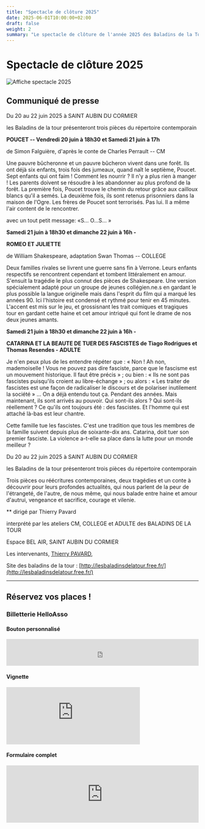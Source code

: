 ```yaml
---
title: "Spectacle de clôture 2025"
date: 2025-06-01T10:00:00+02:00
draft: false
weight: 2
summary: "Le spectacle de clôture de l'année 2025 des Baladins de la Tour."
---
```


# Spectacle de clôture 2025

![Affiche spectacle 2025](/images/insta-theatre-2025.jpg)

## Communiqué de presse

Du 20 au 22 juin 2025 à SAINT AUBIN DU CORMIER

les Baladins de la tour présenteront trois pièces du répertoire contemporain

**POUCET -- Vendredi 20 juin à 18h30 et Samedi 21 juin à 17h**

de Simon Falguière, d'après le conte de Charles Perrault -- CM

Une pauvre bûcheronne et un pauvre bûcheron vivent dans une forêt. Ils ont déjà six enfants, trois fois des jumeaux, quand naît le septième, Poucet. Sept enfants qui ont faim ! Comment les nourrir ? Il n'y a plus rien à manger ! Les parents doivent se résoudre à les abandonner au plus profond de la forêt. La première fois, Poucet trouve le chemin du retour grâce aux cailloux blancs qu'il a semés. La deuxième fois, ils sont retenus prisonniers dans la maison de l'Ogre. Les frères de Poucet sont terrorisés. Pas lui. Il a même l'air content de le rencontrer.

avec un tout petit message: «S... O...S... »

**Samedi 21 juin à 18h30 et dimanche 22 juin à 16h -**

**ROMEO ET JULIETTE**

de William Shakespeare, adaptation Swan Thomas -- COLLEGE

Deux familles rivales se livrent une guerre sans fin à Verrone. Leurs enfants respectifs se rencontrent cependant et tombent littéralement en amour. S'ensuit la tragédie le plus connut des pièces de Shakespeare. Une version spécialement adapté pour un groupe de jeunes collégien.ne.s en gardant le plus possible la langue originelle mais dans l'esprit du film qui a marqué les années 90. Ici l'histoire est condensé et rythmé pour tenir en 45 minutes. L'accent est mis sur le jeu, et grossisnant les trait comiques et tragiques tour en gardant cette haine et cet amour intriqué qui font le drame de nos deux jeunes amants.

**Samedi 21 juin à 18h30 et dimanche 22 juin à 16h -**

**CATARINA ET LA BEAUTE DE TUER DES FASCISTES de Tiago Rodrigues et Thomas Resendes - ADULTE**

Je n'en peux plus de les entendre répéter que : « Non ! Ah non, mademoiselle ! Vous ne pouvez pas dire fasciste, parce que le fascisme est un mouvement historique. Il faut être précis » ; ou bien : « Ils ne sont pas fascistes puisqu'ils croient au libre-échange » ; ou alors : « Les traiter de fascistes est une façon de radicaliser le discours et de polariser inutilement la société » ... On a déjà entendu tout ça. Pendant des années. Mais maintenant, ils sont arrivés au pouvoir. Qui sont-ils alors ? Qui sont-ils réellement ? Ce qu'ils ont toujours été : des fascistes. Et l'homme qui est attaché là-bas est leur chantre.

Cette famille tue les fascistes. C'est une tradition que tous les membres de la famille suivent depuis plus de soixante-dix ans. Catarina, doit tuer son premier fasciste. La violence a-t-elle sa place dans la lutte pour un monde meilleur ?

Du 20 au 22 juin 2025 à SAINT AUBIN DU CORMIER

les Baladins de la tour présenteront trois pièces du répertoire contemporain

Trois pièces ou réécritures contemporaines, deux tragédies et un conte à découvrir pour leurs profondes actualités, qui nous parlent de la peur de l'étrangeté, de l'autre, de nous même, qui nous balade entre haine et amour d'autrui, vengeance et sacrifice, courage et vilenie.

**
dirigé par Thierry Pavard

interprété par les ateliers CM, COLLEGE et ADULTE des BALADINS DE LA TOUR

Espace BEL AIR, SAINT AUBIN DU CORMIER

Les intervenants, [Thierry PAVARD](https://pavardthierry.wixsite.com/thierry-pavard),

Site des baladins de la tour : [http://lesbaladinsdelatour.free.fr/](http://lesbaladinsdelatour.free.fr/)

---

## Réservez vos places !

### Billetterie HelloAsso

#### Bouton personnalisé
<iframe id="haWidget" allowtransparency="true" src="https://www.helloasso.com/associations/les-baladins-de-la-tour-35/evenements/spectacle-2025/widget-bouton" style="width: 100%; height: 70px; border: none;" onload="window.addEventListener( 'message', e => { const dataHeight = e.data.height; const haWidgetElement = document.getElementById('haWidget'); haWidgetElement.height = dataHeight + 'px'; } )"></iframe>

#### Vignette
<iframe id="haWidget" allowtransparency="true" src="https://www.helloasso.com/associations/les-baladins-de-la-tour-35/evenements/spectacle-2025/widget-vignette" style="width:350px;border:none;" onload="window.addEventListener( 'message', e => { const dataHeight = e.data.height; const haWidgetElement = document.getElementById('haWidget'); haWidgetElement.height = dataHeight + 'px'; } )"></iframe>

#### Formulaire complet
<iframe id="haWidget" allowtransparency="true" src="https://www.helloasso.com/associations/les-baladins-de-la-tour-35/evenements/spectacle-2025/widget" style="width: 100%; border: none;" onload="window.addEventListener( 'message', e => { const dataHeight = e.data.height; const haWidgetElement = document.getElementById('haWidget'); haWidgetElement.height = dataHeight + 'px'; } )"></iframe> 